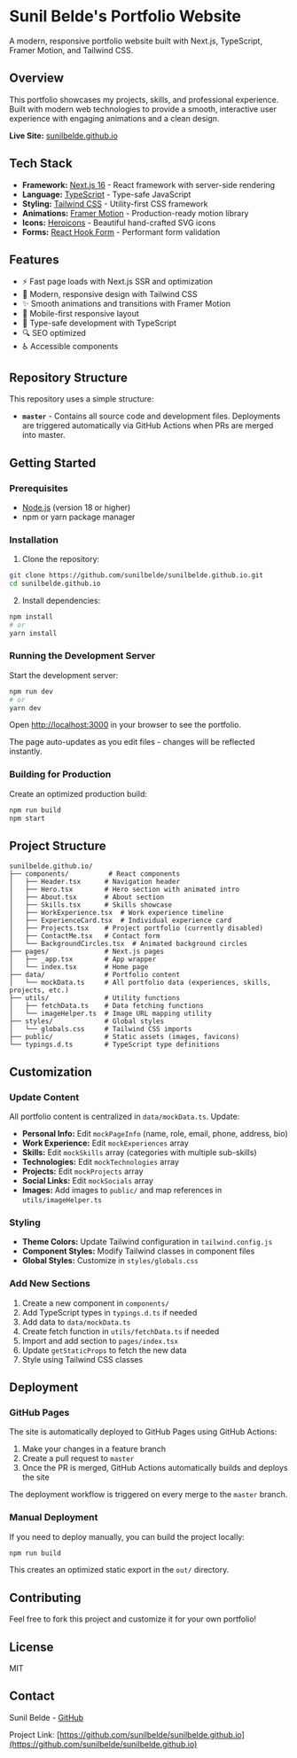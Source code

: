 # Sunil Belde's Portfolio Website

A modern, responsive portfolio website built with Next.js, TypeScript, Framer Motion, and Tailwind CSS.

## Overview

This portfolio showcases my projects, skills, and professional experience. Built with modern web technologies to provide a smooth, interactive user experience with engaging animations and a clean design.

**Live Site:** [sunilbelde.github.io](https://sunilbelde.github.io)

## Tech Stack

- **Framework:** [Next.js 16](https://nextjs.org/) - React framework with server-side rendering
- **Language:** [TypeScript](https://www.typescriptlang.org/) - Type-safe JavaScript
- **Styling:** [Tailwind CSS](https://tailwindcss.com/) - Utility-first CSS framework
- **Animations:** [Framer Motion](https://www.framer.com/motion/) - Production-ready motion library
- **Icons:** [Heroicons](https://heroicons.com/) - Beautiful hand-crafted SVG icons
- **Forms:** [React Hook Form](https://react-hook-form.com/) - Performant form validation

## Features

- ⚡️ Fast page loads with Next.js SSR and optimization
- 🎨 Modern, responsive design with Tailwind CSS
- ✨ Smooth animations and transitions with Framer Motion
- 📱 Mobile-first responsive layout
- 🎯 Type-safe development with TypeScript
- 🔍 SEO optimized
- ♿️ Accessible components

## Repository Structure

This repository uses a simple structure:

- **`master`** - Contains all source code and development files. Deployments are triggered automatically via GitHub Actions when PRs are merged into master.

## Getting Started

### Prerequisites

- [Node.js](https://nodejs.org/) (version 18 or higher)
- npm or yarn package manager

### Installation

1. Clone the repository:
```bash
git clone https://github.com/sunilbelde/sunilbelde.github.io.git
cd sunilbelde.github.io
```

2. Install dependencies:
```bash
npm install
# or
yarn install
```

### Running the Development Server

Start the development server:

```bash
npm run dev
# or
yarn dev
```

Open [http://localhost:3000](http://localhost:3000) in your browser to see the portfolio.

The page auto-updates as you edit files - changes will be reflected instantly.

### Building for Production

Create an optimized production build:

```bash
npm run build
npm start
```

## Project Structure

```
sunilbelde.github.io/
├── components/          # React components
│   ├── Header.tsx      # Navigation header
│   ├── Hero.tsx        # Hero section with animated intro
│   ├── About.tsx       # About section
│   ├── Skills.tsx      # Skills showcase
│   ├── WorkExperience.tsx  # Work experience timeline
│   ├── ExperienceCard.tsx  # Individual experience card
│   ├── Projects.tsx    # Project portfolio (currently disabled)
│   ├── ContactMe.tsx   # Contact form
│   └── BackgroundCircles.tsx  # Animated background circles
├── pages/              # Next.js pages
│   ├── _app.tsx        # App wrapper
│   └── index.tsx       # Home page
├── data/               # Portfolio content
│   └── mockData.ts     # All portfolio data (experiences, skills, projects, etc.)
├── utils/              # Utility functions
│   ├── fetchData.ts    # Data fetching functions
│   └── imageHelper.ts  # Image URL mapping utility
├── styles/             # Global styles
│   └── globals.css     # Tailwind CSS imports
├── public/             # Static assets (images, favicons)
└── typings.d.ts        # TypeScript type definitions
```

## Customization

### Update Content

All portfolio content is centralized in `data/mockData.ts`. Update:

- **Personal Info:** Edit `mockPageInfo` (name, role, email, phone, address, bio)
- **Work Experience:** Edit `mockExperiences` array
- **Skills:** Edit `mockSkills` array (categories with multiple sub-skills)
- **Technologies:** Edit `mockTechnologies` array
- **Projects:** Edit `mockProjects` array
- **Social Links:** Edit `mockSocials` array
- **Images:** Add images to `public/` and map references in `utils/imageHelper.ts`

### Styling

- **Theme Colors:** Update Tailwind configuration in `tailwind.config.js`
- **Component Styles:** Modify Tailwind classes in component files
- **Global Styles:** Customize in `styles/globals.css`

### Add New Sections

1. Create a new component in `components/`
2. Add TypeScript types in `typings.d.ts` if needed
3. Add data to `data/mockData.ts`
4. Create fetch function in `utils/fetchData.ts` if needed
5. Import and add section to `pages/index.tsx`
6. Update `getStaticProps` to fetch the new data
7. Style using Tailwind CSS classes

## Deployment

### GitHub Pages

The site is automatically deployed to GitHub Pages using GitHub Actions:

1. Make your changes in a feature branch
2. Create a pull request to `master`
3. Once the PR is merged, GitHub Actions automatically builds and deploys the site

The deployment workflow is triggered on every merge to the `master` branch.

### Manual Deployment

If you need to deploy manually, you can build the project locally:

```bash
npm run build
```

This creates an optimized static export in the `out/` directory.

## Contributing

Feel free to fork this project and customize it for your own portfolio!

## License

MIT

## Contact

Sunil Belde - [GitHub](https://github.com/sunilbelde)

Project Link: [https://github.com/sunilbelde/sunilbelde.github.io](https://github.com/sunilbelde/sunilbelde.github.io)
